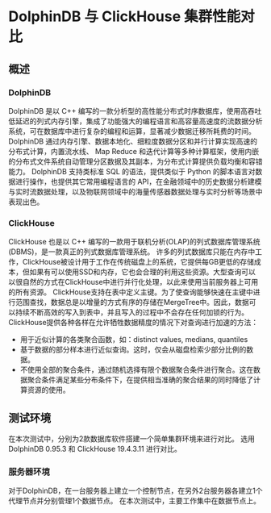 # DolphinDB 与 ClickHouse 集群性能对比

## 概述

### DolphinDB

DolphinDB 是以 C++ 编写的一款分析型的高性能分布式时序数据库，使用高吞吐低延迟的列式内存引擎，集成了功能强大的编程语言和高容量高速度的流数据分析系统，可在数据库中进行复杂的编程和运算，显著减少数据迁移所耗费的时间。
DolphinDB 通过内存引擎、数据本地化、细粒度数据分区和并行计算实现高速的分布式计算，内置流水线、 Map Reduce 和迭代计算等多种计算框架，使用内嵌的分布式文件系统自动管理分区数据及其副本，为分布式计算提供负载均衡和容错能力。
DolphinDB 支持类标准 SQL 的语法，提供类似于 Python 的脚本语言对数据进行操作，也提供其它常用编程语言的 API，在金融领域中的历史数据分析建模与实时流数据处理，以及物联网领域中的海量传感器数据处理与实时分析等场景中表现出色。

### ClickHouse

ClickHouse 也是以 C++ 编写的一款用于联机分析(OLAP)的列式数据库管理系统(DBMS)，是一款真正的列式数据库管理系统。
许多的列式数据库只能在内存中工作，ClickHouse被设计用于工作在传统磁盘上的系统，它提供每GB更低的存储成本，但如果有可以使用SSD和内存，它也会合理的利用这些资源。大型查询可以以很自然的方式在ClickHouse中进行并行化处理，以此来使用当前服务器上可用的所有资源。
ClickHouse支持在表中定义主键。为了使查询能够快速在主键中进行范围查找，数据总是以增量的方式有序的存储在MergeTree中。因此，数据可以持续不断高效的写入到表中，并且写入的过程中不会存在任何加锁的行为。
ClickHouse提供各种各样在允许牺牲数据精度的情况下对查询进行加速的方法：
- 用于近似计算的各类聚合函数，如：distinct values, medians, quantiles
- 基于数据的部分样本进行近似查询。这时，仅会从磁盘检索少部分比例的数据。
- 不使用全部的聚合条件，通过随机选择有限个数据聚合条件进行聚合。这在数据聚合条件满足某些分布条件下，在提供相当准确的聚合结果的同时降低了计算资源的使用。

## 测试环境

在本次测试中，分别为2款数据库软件搭建一个简单集群环境来进行对比。
选用 DolphinDB 0.95.3 和 ClickHouse 19.4.3.11 进行对比。

### 服务器环境

对于DolphinDB，在一台服务器上建立一个控制节点，在另外2台服务器各建立1个代理节点并分别管理1个数据节点。
在本次测试中，主要工作集中在数据节点上。

<!-- 主机：DELL OptiPlex 7060
CPU ：Intel Core i7-8700（6 核 12 线程 3.20 GHz）
内存：32 GB （8GB × 4, 2666 MHz）
硬盘：2T HDD （222 MB/s 读取；210 MB/s 写入）
OS：Ubuntu 16.04 LTS -->

